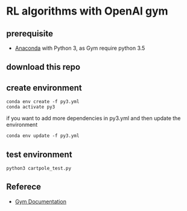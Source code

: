 # RL algorithms with OpenAI gym

## prerequisite
- [Anaconda](https://www.anaconda.com/products/individual) with Python 3, as Gym require python 3.5

## download this repo

## create environment
```
conda env create -f py3.yml
conda activate py3
```
if you want to add more dependencies in py3.yml and then update the environment
```
conda env update -f py3.yml
```

## test environment
```
python3 cartpole_test.py
```

## Referece
- [Gym Documentation](https://www.gymlibrary.dev/)
